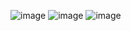 ![image](https://github.com/user-attachments/assets/20c5295b-9fec-4e5b-a722-d08af7f1181f)
![image](https://github.com/user-attachments/assets/dbb00e76-37f6-4c77-8376-dae93d58c2f4)
![image](https://github.com/user-attachments/assets/ff413a8d-f0a7-4923-8c5b-cab8a7afe0fc)

